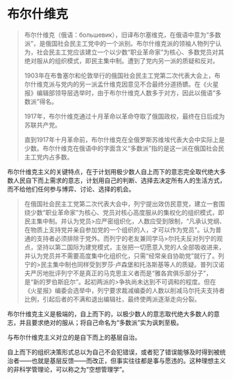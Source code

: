 # 布尔什维克

>布尔什维克（俄语：большевик），旧译布尔塞维克，在俄语中意为“多数派”，是俄国社会民主工党中的一个派别。布尔什维克派的领袖人物列宁认为，社会民主工党应该建立一个以少数“职业革命家”为核心、多数党员对其绝对服从的组织模式，即民主集中制。遭到了党内另一派的质疑和反对。
>
>1903年在布鲁塞尔和伦敦举行的俄国社会民主工党第二次代表大会上，布尔什维克派与党内的另一派孟什维克因意见不合最终分道扬镳。在《火星报》编辑部领导层选举时，由于布尔什维克人数多于对方，因此以俄语“多数派”得名。
>
>1917年，布尔什维克通过十月革命以革命夺取了俄国政权，最终在日后成为苏联共产党。
>
>直到1917年十月革命前，布尔什维克在全俄罗斯苏维埃代表大会中实际上是少数。布尔什维克在俄语中的字面含义“多数派”指的是这一派在俄国社会民主工党内占多数。

布尔什维克主义的关键特点，在于计划用极少数人自上而下的意志完全取代绝大多数人民自下而上需求的意志，计划用自己的判断、选择去决定所有人的生活方式，而不给他们任何参与博弈、讨论、选择的机会。

>在俄国社会民主工党第二次代表大会中，列宁提出效仿民意党，建立一套围绕少数“职业革命家”为核心、党员对核心高度服从的集权化的组织模式，即民主集中制。并认为党员>应严密组织化，人数应受到限制，“凡承认党纲、在物质上支持党并亲自参加党的一个组织的人，才可以作为党员”。认为普通的支持者必须排除于党外。而列宁的老友兼同学马>尔托夫反对列宁的观点，坚持以第二国际为建党模式，主张把一切愿意入党的人全部吸收进来，并认为党员并不需要高度集中化组织化，只需“经常亲自协助党”就行了。列宁的>民主集中制也同样受到罗莎·卢森堡和托洛斯基等人的质疑。普列汉诺夫严厉地批评列宁不是真正的马克思主义者而是“雅各宾俱乐部分子”，是“新的罗伯斯庇尔”。起初两派的>争执尚未达到不可调和的程度。但在《火星报》编委会选举中，列宁要求裁减编委的人数以削减马尔托夫支持者比例，引起后者的不满和退出编辑社，最终使两派逐渐走向分裂。

布尔什维克主义是极端的，自上而下的，以极少数人的意志取代绝大多数人的意志，并且要求绝对的服从；将自己命名为“多数派”实为讽刺至极。

与布尔什维克主义对立的是自下而上的基层自治。

自上而下的组织决策形式总以为自己不会犯错误，或者犯了错误能够及时得到被统治者——也就是基层反馈——而改正，但事实往往都是事与愿违的。这种理想主义的非科学管理论，可以称之为“空想管理学”。
